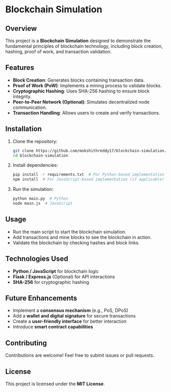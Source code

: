 # Blockchain Simulation

## Overview
This project is a **Blockchain Simulation** designed to demonstrate the fundamental principles of blockchain technology, including block creation, hashing, proof of work, and transaction validation.

## Features
- **Block Creation**: Generates blocks containing transaction data.
- **Proof of Work (PoW)**: Implements a mining process to validate blocks.
- **Cryptographic Hashing**: Uses SHA-256 hashing to ensure block integrity.
- **Peer-to-Peer Network (Optional)**: Simulates decentralized node communication.
- **Transaction Handling**: Allows users to create and verify transactions.

## Installation

1. Clone the repository:
   ```sh
   git clone https://github.com/mokshithreddy17/blockchain-simulation.git
   cd blockchain-simulation
   ```
2. Install dependencies:
   ```sh
   pip install -r requirements.txt  # For Python-based implementation
   npm install  # For JavaScript-based implementation (if applicable)
   ```
3. Run the simulation:
   ```sh
   python main.py  # Python
   node main.js  # JavaScript
   ```

## Usage
- Run the main script to start the blockchain simulation.
- Add transactions and mine blocks to see the blockchain in action.
- Validate the blockchain by checking hashes and block links.

## Technologies Used
- **Python / JavaScript** for blockchain logic
- **Flask / Express.js** (Optional) for API interactions
- **SHA-256** for cryptographic hashing

## Future Enhancements
- Implement a **consensus mechanism** (e.g., PoS, DPoS)
- Add a **wallet and digital signature** for secure transactions
- Create a **user-friendly interface** for better interaction
- Introduce **smart contract capabilities**

## Contributing
Contributions are welcome! Feel free to submit issues or pull requests.

## License
This project is licensed under the **MIT License**.

